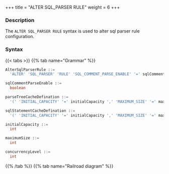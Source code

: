+++
title = "ALTER SQL_PARSER RULE"
weight = 6
+++

### Description

The `ALTER SQL_PARSER RULE` syntax is used to alter sql parser rule configuration.

### Syntax

{{< tabs >}}
{{% tab name="Grammar" %}}
```sql
AlterSqlParserRule ::=
  'ALTER' 'SQL_PARSER' 'RULE' 'SQL_COMMENT_PARSE_ENABLE' '=' sqlCommentParseEnable ',' 'PARSE_TREE_CACHE' parseTreeCacheDefination ',' 'SQL_STATEMENT_CACHE' sqlStatementCacheDefination

sqlCommentParseEnable ::=
  boolean

parseTreeCacheDefination ::=
  '(' 'INITIAL_CAPACITY' '=' initialCapacity ',' 'MAXIMUM_SIZE' '=' maximumSize ',' 'CONCURRENCY_LEVEL' '=' concurrencyLevel ')'

sqlStatementCacheDefination ::=
  '(' 'INITIAL_CAPACITY' '=' initialCapacity ',' 'MAXIMUM_SIZE' '=' maximumSize ',' 'CONCURRENCY_LEVEL' '=' concurrencyLevel ')'

initialCapacity ::=
  int

maximumSize ::=
  int

concurrencyLevel ::=
  int
```
{{% /tab %}}
{{% tab name="Railroad diagram" %}}
<iframe frameborder="0" name="diagram" id="diagram" width="100%" height="100%"></iframe>
{{% /tab %}}
{{< /tabs >}}

### Supplement

- `SQL_COMMENT_PARSE_ENABLE`: whether to parse the SQL comment

- `PARSE_TREE_CACHE`: local cache configuration of syntax tree

- `SQL_STATEMENT_CACHE`: local cache of SQL statement

### Example

- Alter sql parser rule

```sql
ALTER SQL_PARSER RULE 
  SQL_COMMENT_PARSE_ENABLE=false, 
  PARSE_TREE_CACHE(INITIAL_CAPACITY=10, MAXIMUM_SIZE=11, CONCURRENCY_LEVEL=1), 
  SQL_STATEMENT_CACHE(INITIAL_CAPACITY=11, MAXIMUM_SIZE=11, CONCURRENCY_LEVEL=100)；
```

### Reserved word

`ALTER`, `SQL_PARSER`, `RULE`, `SQL_COMMENT_PARSE_ENABLE`, `PARSE_TREE_CACHE`, `INITIAL_CAPACITY`, `MAXIMUM_SIZE`, `CONCURRENCY_LEVEL`, `SQL_STATEMENT_CACHE`

### Related links

- [Reserved word](/en/reference/distsql/syntax/reserved-word/)
